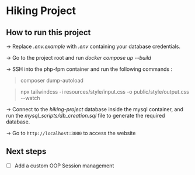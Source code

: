 # Hiking Project

## How to run this project

-> Replace *.env.example* with *.env* containing your database credentials.

-> Go to the project root and run *docker compose up --build*

-> SSH into the php-fpm container and run the following commands : 
> composer dump-autoload

> npx tailwindcss -i resources/style/input.css -o public/style/output.css --watch

-> Connect to the _hiking-project_ database inside the mysql container, and
run the _mysql_scripts/db_creation.sql_ file to generate the required database.

-> Go to `http://localhost:3000` to access the website

## Next steps 

- [ ] Add a custom OOP Session management